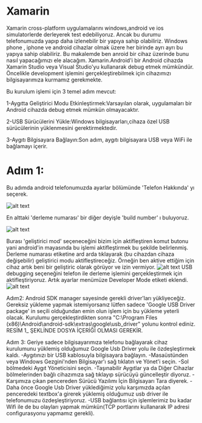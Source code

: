 # Xamarin

Xamarin cross-platform uygulamalarını windows,android ve ios simulatorlerde derleyerek test edebiliyoruz.
Ancak bu durumu telefonumuzda yapıp daha izlenebilir bir yapıya sahip olabiliriz.
Windows phone , iphone ve android cihazlar olmak üzere her birinde ayrı ayrı bu yapıya sahip olabiliriz.
Bu makalemde ben anroid bir cihaz üzerinde bunu nasıl yapacağımızı ele alacağım.
Xamarin.Android'i bir Android cihazda Xamarin Studio veya Visual Studio'yu kullanarak debug etmek mümkündür.
Öncelikle development işlemini gerçekleştirebilmek için cihazımızı bilgisayarımıza kurmamız gerekmekte.

Bu kurulum işlemi için 3 temel adım mevcut:

1-Aygıtta Geliştirici Modu Etkinleştirmek:Varsayılan olarak, uygulamaları bir Android cihazda debug etmek mümkün olmayacaktır.

2-USB Sürücülerini Yükle:Windows bilgisayarları,cihaza özel USB sürücülerinin yüklenmesini gerektirmektedir.

3-Aygıtı Bilgisayara Bağlayın:Son adım, aygıtı bilgisayara USB veya WiFi ile bağlamayı içerir.

<h1>Adım 1:</h1>
Bu adımda android telefonumuzda ayarlar bölümünde 'Telefon Hakkında' yı seçerek.

![alt text](https://github.com/KursatCAKAL/Xamarin/blob/master/XAMAR%C4%B0N_DEBUG_ON_DEV%C4%B0CE/1.png)

En alttaki 'derleme numarası' bir diğer deyişle 'build number' ı buluyoruz.

![alt text](https://github.com/KursatCAKAL/Xamarin/blob/master/XAMAR%C4%B0N_DEBUG_ON_DEV%C4%B0CE/2.png)

Burası 'geliştirici mod' seçeneceğini bizim için aktifleştiren komut butonu yani android'in mayasında bu işlemi aktifleştirmek bu şekilde belirlenmiş.
Derleme numarası etiketine ard arda tıklayarak (bu cihazdan cihaza değişebilir) geliştirici modu aktifleştireceğiz.
Örneğin ben aktive ettiğim için cihaz artık beni bir geliştiric olarak görüyor ve izin vermiyor.
![alt text](https://github.com/KursatCAKAL/Xamarin/blob/master/XAMAR%C4%B0N_DEBUG_ON_DEV%C4%B0CE/3.png)
USB debugging seçeneğini telefon ile derleme işlemini gerçekleştirmek için aktifleştiriyoruz.
Artık ayarlar menümüze Developer Mode etiketi eklendi.
![alt text](https://github.com/KursatCAKAL/Xamarin/blob/master/XAMAR%C4%B0N_DEBUG_ON_DEV%C4%B0CE/7.png)

Adım2:
Android SDK manager sayesinde gerekli driver'ları yükliyeceğiz.
Gereksiz yükleme yapmak istemiyorsanız lütfen sadece 'Google USB Driver package' in seçili olduğundan emin olun işlem için bu yükleme yeterli olacak.
Kurulumu gerçekleştirdikten sonra "C:\Program Files (x86)\Android\android-sdk\extras\google\usb_driver" yolunu kontrol ediniz.
RESİM 1_ 
ŞEKLİNDE DOSYA İÇERİĞİ OLMASI GEREKİR.

Adım 3:
Geriye sadece bilgisayarımıza telefonu bağlayarak cihaz kurulumunu yüklemiş olduğumuz Google Usb Driver yolu ile özdeşleştirmek kaldı.
-Aygıtınızı bir USB kablosuyla bilgisayara bağlayın.
-Masaüstünden veya Windows Gezgini'nden Bilgisayar'ı sağ tıklatın ve Yönet'i seçin.
-Sol bölmedeki Aygıt Yöneticisini seçin.
-Taşınabilir Aygıtlar ya da Diğer Cihazlar bölmelerinden bağlı cihazımıza sağ tıklayıp sürücüyü güncelleştir diyoruz.
-Karşımıza çıkan pencereden Sürücü Yazılımı İçin Bilgisayarı Tara diyerek.
-Daha önce Google Usb Driver yüklediğimiz yolu karşımızda açılan penceredeki textbox'a girerek yüklemiş olduğumuz usb driver ile telefonumuzu özdeşleştiriyoruz.
-USB bağlantısı için işlemlerimiz bu kadar Wifi ile de bu olayları yapmak mümkün(TCP portlarını kullanarak IP adresi configurasyonu yapmamız gerekli).






